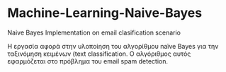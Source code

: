 # Machine-Learning-Naive-Bayes
Naive Bayes Implementation on email clasification scenario


Η εργασία αφορά στην υλοποίηση του αλγορίθμου naïve Bayes για την ταξινόμηση κειμένων (text classification. Ο αλγόριθμος αυτός εφαρμόζεται  στο πρόβλημα του email spam detection.
